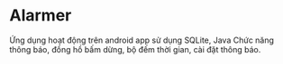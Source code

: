 # Alarmer
Ứng dụng hoạt động trên android app sử dụng SQLite, Java 
Chức năng thông báo, đồng hồ bấm dừng, bộ đếm thời gian, cài đặt thông báo.
